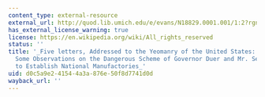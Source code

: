 ```yaml
---
content_type: external-resource
external_url: http://quod.lib.umich.edu/e/evans/N18829.0001.001/1:2?rgn=div1;view=fulltext
has_external_license_warning: true
license: https://en.wikipedia.org/wiki/All_rights_reserved
status: ''
title: '_Five letters, Addressed to the Yeomanry of the United States: Containing
  Some Observations on the Dangerous Scheme of Governor Duer and Mr. Secretary Hamilton,
  to Establish National Manufactories_'
uid: d0c5a9e2-4154-4a3a-876e-50f8d7741d0d
wayback_url: ''
---
```

